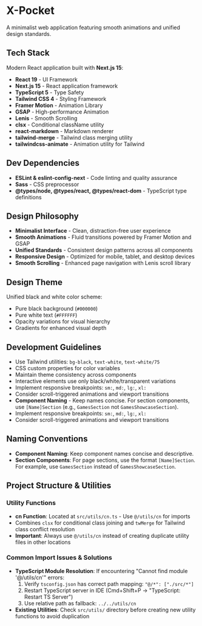 # X-Pocket

A minimalist web application featuring smooth animations and unified design standards.


## Tech Stack

Modern React application built with **Next.js 15**:

- **React 19** - UI Framework
- **Next.js 15** - React application framework
- **TypeScript 5** - Type Safety
- **Tailwind CSS 4** - Styling Framework
- **Framer Motion** - Animation Library
- **GSAP** - High-performance Animation
- **Lenis** - Smooth Scrolling
- **clsx** - Conditional className utility
- **react-markdown** - Markdown renderer
- **tailwind-merge** - Tailwind class merging utility
- **tailwindcss-animate** - Animation utility for Tailwind

## Dev Dependencies

- **ESLint & eslint-config-next** - Code linting and quality assurance
- **Sass** - CSS preprocessor
- **@types/node, @types/react, @types/react-dom** - TypeScript type definitions

## Design Philosophy

- **Minimalist Interface** - Clean, distraction-free user experience
- **Smooth Animations** - Fluid transitions powered by Framer Motion and GSAP
- **Unified Standards** - Consistent design patterns across all components
- **Responsive Design** - Optimized for mobile, tablet, and desktop devices
- **Smooth Scrolling** - Enhanced page navigation with Lenis scroll library

## Design Theme

Unified black and white color scheme:
- Pure black background (`#000000`)
- Pure white text (`#FFFFFF`)
- Opacity variations for visual hierarchy
- Gradients for enhanced visual depth

## Development Guidelines

- Use Tailwind utilities: `bg-black`, `text-white`, `text-white/75`
- CSS custom properties for color variables
- Maintain theme consistency across components
- Interactive elements use only black/white/transparent variations
- Implement responsive breakpoints: `sm:`, `md:`, `lg:`, `xl:`
- Consider scroll-triggered animations and viewport transitions
- **Component Naming** - Keep names concise. For section components, use `[Name]Section` (e.g., `GamesSection` not `GamesShowcaseSection`).
- Implement responsive breakpoints: `sm:`, `md:`, `lg:`, `xl:`
- Consider scroll-triggered animations and viewport transitions

## Naming Conventions

- **Component Naming**: Keep component names concise and descriptive.
- **Section Components**: For page sections, use the format `[Name]Section`. For example, use `GamesSection` instead of `GamesShowcaseSection`.

## Project Structure & Utilities

### Utility Functions
- **cn Function**: Located at `src/utils/cn.ts` - Use `@/utils/cn` for imports
- Combines `clsx` for conditional class joining and `twMerge` for Tailwind class conflict resolution
- **Important**: Always use `@/utils/cn` instead of creating duplicate utility files in other locations

### Common Import Issues & Solutions
- **TypeScript Module Resolution**: If encountering "Cannot find module '@/utils/cn'" errors:
  1. Verify `tsconfig.json` has correct path mapping: `"@/*": ["./src/*"]`
  2. Restart TypeScript server in IDE (Cmd+Shift+P → "TypeScript: Restart TS Server")
  3. Use relative path as fallback: `../../utils/cn`
- **Existing Utilities**: Check `src/utils/` directory before creating new utility functions to avoid duplication